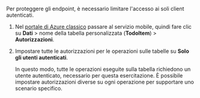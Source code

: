 
Per proteggere gli endpoint, è necessario limitare l'accesso ai soli client autenticati.

1. Nel [portale di Azure classico](https://manage.windowsazure.com/) passare al servizio mobile, quindi fare clic su **Dati** > nome della tabella personalizzata (**TodoItem**) > **Autorizzazioni**. 

2. Impostare tutte le autorizzazioni per le operazioni sulle tabelle su **Solo gli utenti autenticati**.

	 In questo modo, tutte le operazioni eseguite sulla tabella richiedono un utente autenticato, necessario per questa esercitazione. È possibile impostare autorizzazioni diverse su ogni operazione per supportare uno scenario specifico.

<!---HONumber=AcomDC_1203_2015-->